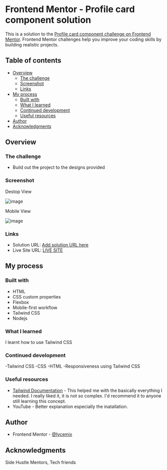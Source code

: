 # Frontend Mentor - Profile card component solution

This is a solution to the [Profile card component challenge on Frontend Mentor](https://www.frontendmentor.io/challenges/profile-card-component-cfArpWshJ). Frontend Mentor challenges help you improve your coding skills by building realistic projects. 

## Table of contents

- [Overview](#overview)
  - [The challenge](#the-challenge)
  - [Screenshot](#screenshot)
  - [Links](#links)
- [My process](#my-process)
  - [Built with](#built-with)
  - [What I learned](#what-i-learned)
  - [Continued development](#continued-development)
  - [Useful resources](#useful-resources)
- [Author](#author)
- [Acknowledgments](#acknowledgments)

## Overview

### The challenge

- Build out the project to the designs provided

### Screenshot

Destop View

![image](https://user-images.githubusercontent.com/81003701/141932379-b06b3aad-8029-4784-8a6a-6577175462eb.png)

Mobile View

![image](https://user-images.githubusercontent.com/81003701/141932667-03b32b1f-f051-49ac-86ba-4759172f2b16.png)

### Links

- Solution URL: [Add solution URL here](https://your-solution-url.com)
- Live Site URL: [LIVE SITE](https://ijprofilecard.netlify.app/)

## My process

### Built with

- HTML
- CSS custom properties
- Flexbox
- Mobile-first workflow
- Tailwind CSS
- Nodejs

### What I learned
I learnt how to use Tailwind CSS

### Continued development

-Tailwind CSS
-CSS
-HTML
-Responsiveness using Tailwind CSS

### Useful resources

- [Tailwind Documentation](https://tailwindcss.com/docs) - This helped me with the basically everything I needed. I really liked it, it is not so complex. I'd recommend it to anyone still learning this concept.
- YouTube - Better explanation especially the inatallation.

## Author

- Frontend Mentor - [@Iycemix](https://www.frontendmentor.io/profile/Iycemix)

## Acknowledgments

Side Hustle Mentors, 
Tech friends
